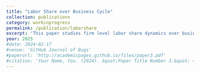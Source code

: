 ```yaml
---
title: "Labor Share over Business Cycle"
collection: publications
category: workinprogress
permalink: /publication/laborshare
excerpt: 'This paper studies firm level labor share dynamics over business cycle and finds that over recessions, labor share drops down more but does not rebound enough to the pre-recession level. Overall labor share declines after each recession, which is a main drive for the long run decline of aggregate labor share.'
year: 2025
#date: 2024-02-17
#venue: 'GitHub Journal of Bugs'
#paperurl: 'http://academicpages.github.io/files/paper3.pdf'
#citation: 'Your Name, You. (2024). &quot;Paper Title Number 3.&quot; <i>GitHub Journal of Bugs</i>. 1(3).'
---
```

